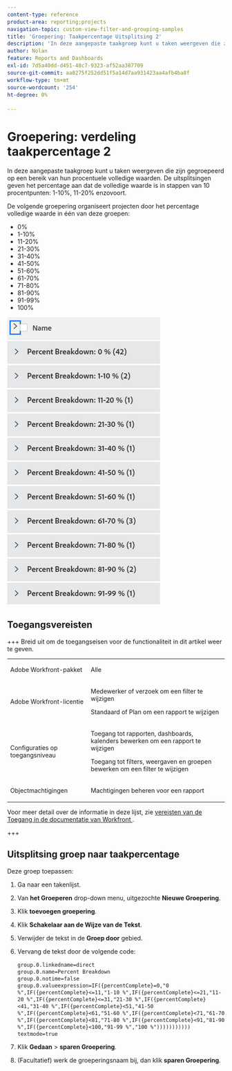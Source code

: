 ```yaml
---
content-type: reference
product-area: reporting;projects
navigation-topic: custom-view-filter-and-grouping-samples
title: 'Groepering: Taakpercentage Uitsplitsing 2'
description: 'In deze aangepaste taakgroep kunt u taken weergeven die zijn gegroepeerd op een bereik van hun procentuele volledige waarden. De uitsplitsingen geven het percentage aan dat de volledige waarde is in stappen van 10 procentpunten: 1-10%, 11-20% enzovoort.'
author: Nolan
feature: Reports and Dashboards
exl-id: 7d5a40dd-d451-48c7-9323-af52aa387709
source-git-commit: aa8275f252dd51f5a14d7aa931423aa4afb4ba8f
workflow-type: tm+mt
source-wordcount: '254'
ht-degree: 0%

---
```


# Groepering: verdeling taakpercentage 2

<!--Audited: 10/2024-->

In deze aangepaste taakgroep kunt u taken weergeven die zijn gegroepeerd op een bereik van hun procentuele volledige waarden. De uitsplitsingen geven het percentage aan dat de volledige waarde is in stappen van 10 procentpunten: 1-10%, 11-20% enzovoort.

De volgende groepering organiseert projecten door het percentage volledige waarde in één van deze groepen:

* 0%
* 1-10%
* 11-20%
* 21-30%
* 31-40%
* 41-50%
* 51-60%
* 61-70%
* 71-80%
* 81-90%
* 91-99%
* 100%

![ task_10__break_grouping.png ](assets/task-10--breakdown-grouping-350x547.png)

## Toegangsvereisten

+++ Breid uit om de toegangseisen voor de functionaliteit in dit artikel weer te geven. 

<table style="table-layout:auto"> 
 <col> 
 <col> 
 <tbody> 
  <tr> 
   <td role="rowheader">Adobe Workfront-pakket</td> 
   <td> <p>Alle</p> </td> 
  </tr> 
  <tr> 
   <td role="rowheader">Adobe Workfront-licentie</td> 
   <td> 
   <p>Medewerker of verzoek om een filter te wijzigen </p>
   <p>Standaard of Plan om een rapport te wijzigen</p>
  </tr> 
  <tr> 
   <td role="rowheader">Configuraties op toegangsniveau</td> 
   <td> <p>Toegang tot rapporten, dashboards, kalenders bewerken om een rapport te wijzigen</p> <p>Toegang tot filters, weergaven en groepen bewerken om een filter te wijzigen</p> </td> 
  </tr> 
  <tr> 
   <td role="rowheader">Objectmachtigingen</td> 
   <td> <p>Machtigingen beheren voor een rapport</p>  </td> 
  </tr> 
 </tbody> 
</table>

Voor meer detail over de informatie in deze lijst, zie [ vereisten van de Toegang in de documentatie van Workfront ](/help/quicksilver/administration-and-setup/add-users/access-levels-and-object-permissions/access-level-requirements-in-documentation.md).

+++

## Uitsplitsing groep naar taakpercentage

Deze groep toepassen:

1. Ga naar een takenlijst.
1. Van **het Groeperen** drop-down menu, uitgezochte **Nieuwe Groepering**.
1. Klik **toevoegen groepering**.

1. Klik **Schakelaar aan de Wijze van de Tekst**.
1. Verwijder de tekst in de **Groep door** gebied.
1. Vervang de tekst door de volgende code:

   ```
   group.0.linkedname=direct
   group.0.name=Percent Breakdown
   group.0.notime=false
   group.0.valueexpression=IF({percentComplete}=0,"0 %",IF({percentComplete}<=11,"1-10 %",IF({percentComplete}<=21,"11-20 %",IF({percentComplete}<=31,"21-30 %",IF({percentComplete}<41,"31-40 %",IF({percentComplete}<51,"41-50 %",IF({percentComplete}<61,"51-60 %",IF({percentComplete}<71,"61-70 %",IF({percentComplete}<81,"71-80 %",IF({percentComplete}<91,"81-90 %",IF({percentComplete}<100,"91-99 %","100 %")))))))))))
   textmode=true
   ```

1. Klik **Gedaan** > **sparen Groepering**.
1. (Facultatief) werk de groeperingsnaam bij, dan klik **sparen Groepering**.
